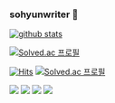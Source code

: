 ### sohyunwriter 👋

[![github stats](https://github-readme-stats.vercel.app/api?username=sohyunwriter)](https://github.com/anuraghazra/github-readme-stats)

[![Solved.ac
프로필](http://mazassumnida.wtf/api/generate_badge?boj=sslove)](https://solved.ac/{handle})

[![Hits](https://hits.seeyoufarm.com/api/count/incr/badge.svg?url=https%3A%2F%2Fgithub.com%2Fsohyunwriter&count_bg=%2379C83D&title_bg=%23555555&icon=&icon_color=%23E7E7E7&title=hits&edge_flat=false)](https://hits.seeyoufarm.com) [![Solved.ac
프로필](http://mazassumnida.wtf/api/mini/generate_badge?boj=sslove)](https://solved.ac/{handle})      

[![](https://img.shields.io/badge/LinkedIn-0077B5?style=for-the-badge&logo=linkedin&logoColor=white)](https://www.linkedin.com/in/sohyunwriter/) 
[![](https://img.shields.io/badge/Facebook-1877F2?style=for-the-badge&logo=facebook&logoColor=white)](https://www.facebook.com/sohyunwriter/) [![](https://img.shields.io/badge/GitHub-100000?style=for-the-badge&logo=github&logoColor=white)](https://github.com/sohyunwriter) [![](https://img.shields.io/badge/Gmail-D14836?style=for-the-badge&logo=gmail&logoColor=white)](mailto:brightcattle@gmail.com)


<!--
**sohyunwriter/sohyunwriter** is a ✨ _special_ ✨ repository because its `README.md` (this file) appears on your GitHub profile.

Here are some ideas to get you started:

- 🔭 I’m currently working on ...
- 🌱 I’m currently learning ...
- 👯 I’m looking to collaborate on ...
- 🤔 I’m looking for help with ...
- 💬 Ask me about ...
- 📫 How to reach me: ...
- 😄 Pronouns: ...
- ⚡ Fun fact: ...
-->
